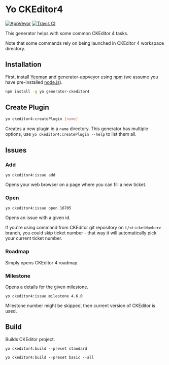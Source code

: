 # Yo CKEditor4

[![AppVeyor](https://ci.appveyor.com/api/projects/status/ig85qtyidxm4hkcg?svg=true&passingText=master%20%E2%9C%93)](https://ci.appveyor.com/project/mlewand/generator-ckeditor4) [![Travis CI](https://img.shields.io/travis/mlewand/generator-ckeditor4.svg)](https://travis-ci.org/mlewand/generator-ckeditor4)

This generator helps with some common CKEditor 4 tasks.

Note that some commands rely on being launched in CKEditor 4 workspace directory.

## Installation

First, install [Yeoman](http://yeoman.io) and generator-appveyor using [npm](https://www.npmjs.com/) (we assume you have pre-installed [node.js](https://nodejs.org/)).

```bash
npm install -g yo generator-ckeditor4
```

## Create Plugin

```bash
yo ckeditor4:createPlugin [name]
```

Creates a new plugin in a `name` directory. This generator has multiple options, use `yo ckeditor4:createPlugin --help` to list them all.

## Issues

### Add

`yo ckeditor4:issue add`

Opens your web browser on a page where you can fill a new ticket.

### Open

`yo ckeditor4:issue open 16705`

Opens an issue with a given id.

If you're using command from CKEditor git repository on `t/<ticketNumber>` branch, you could skip ticket number - that way it will automatically pick your current ticket number.

### Roadmap

Simply opens CKEditor 4 roadmap.

### Milestone

Opens a details for the given milestone.

`yo ckeditor4:issue milestone 4.6.0`

Milestone number might be skipped, then current version of CKEditor is used.

## Build

Builds CKEditor project.

`yo ckeditor4:build --preset standard`

`yo ckeditor4:build --preset basic --all`